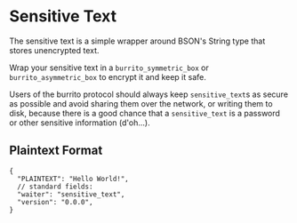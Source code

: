 # Sensitive Text

The sensitive text is a simple wrapper around BSON's String type that stores unencrypted text.

Wrap your sensitive text in a `burrito_symmetric_box` or `burrito_asymmetric_box` to encrypt it and keep it safe.

Users of the burrito protocol should always keep `sensitive_text`s as secure as possible and avoid sharing them over the network,
or writing them to disk, because there is a good chance that a `sensitive_text` is a password or other sensitive information (d'oh...).

## Plaintext Format

```json5
{
  "PLAINTEXT": "Hello World!",
  // standard fields:
  "waiter": "sensitive_text",
  "version": "0.0.0",
}
```